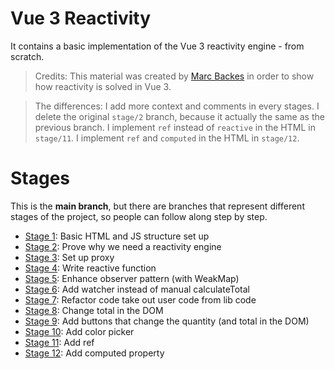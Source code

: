 # Vue 3 Reactivity

It contains a basic implementation of the Vue 3 reactivity engine - from scratch.

> Credits: This material was created by [Marc Backes](https://twitter.com/themarcba) in order to show how reactivity is solved in Vue 3.

> The differences: I add more context and comments in every stages. I delete the original `stage/2` branch, because it actually the same as the previous branch. I implement `ref` instead of `reactive` in the HTML in `stage/11`. I implement `ref` and `computed` in the HTML in `stage/12`.

# Stages

This is the **main branch**, but there are branches that represent different stages of the project, so people can follow along step by step.

- [Stage 1](https://github.com/rifandani/vue-reactivity/tree/stage/1): Basic HTML and JS structure set up
- [Stage 2](https://github.com/rifandani/vue-reactivity/tree/stage/2): Prove why we need a reactivity engine
- [Stage 3](https://github.com/rifandani/vue-reactivity/tree/stage/3): Set up proxy
- [Stage 4](https://github.com/rifandani/vue-reactivity/tree/stage/4): Write reactive function
- [Stage 5](https://github.com/rifandani/vue-reactivity/tree/stage/5): Enhance observer pattern (with WeakMap)
- [Stage 6](https://github.com/rifandani/vue-reactivity/tree/stage/6): Add watcher instead of manual calculateTotal
- [Stage 7](https://github.com/rifandani/vue-reactivity/tree/stage/7): Refactor code take out user code from lib code
- [Stage 8](https://github.com/rifandani/vue-reactivity/tree/stage/8): Change total in the DOM
- [Stage 9](https://github.com/rifandani/vue-reactivity/tree/stage/9): Add buttons that change the quantity (and total in the DOM)
- [Stage 10](https://github.com/rifandani/vue-reactivity/tree/stage/10): Add color picker
- [Stage 11](https://github.com/rifandani/vue-reactivity/tree/stage/11): Add ref
- [Stage 12](https://github.com/rifandani/vue-reactivity/tree/stage/12): Add computed property

